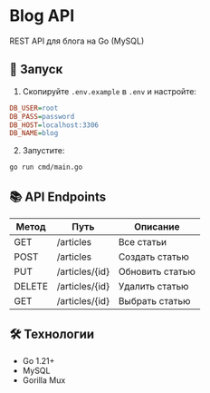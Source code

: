 # Blog API

REST API для блога на Go (MySQL)

## 🚀 Запуск

1. Скопируйте `.env.example` в `.env` и настройте:
```ini
DB_USER=root
DB_PASS=password
DB_HOST=localhost:3306
DB_NAME=blog
```

2. Запустите:
```bash
go run cmd/main.go
```

## 📚 API Endpoints

| Метод | Путь              | Описание          |
|-------|-------------------|-------------------|
| GET   | /articles         | Все статьи        |
| POST  | /articles         | Создать статью    |
| PUT   | /articles/{id}    | Обновить статью   |
| DELETE| /articles/{id}    | Удалить статью    |
| GET   | /articles/{id}    | Выбрать статью    |

## 🛠 Технологии
- Go 1.21+
- MySQL
- Gorilla Mux